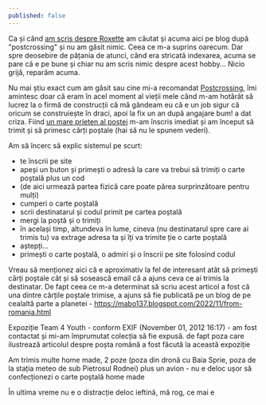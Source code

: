 ```yaml
---
published: false
---
```

Ca și când [am scris despre Roxette](https://www.rusiczki.net/2019/12/11/roxette/) am căutat și acuma aici pe blog după "postcrossing" și nu am găsit nimic. Ceea ce m-a suprins oarecum. Dar spre deosebire de pățania de atunci, când era stricată indexarea, acuma se pare că e pe bune și chiar nu am scris nimic despre acest hobby... Nicio grijă, reparăm acuma.

Nu mai știu exact cum am găsit sau cine mi-a recomandat [Postcrossing](https://www.postcrossing.com), îmi amintesc doar că eram în acel moment al vieții mele când m-am hotărât să lucrez la o firmă de construcții că mă gândeam eu că e un job sigur că oricum se construiește în draci, apoi la fix un an după angajare bum! a dat criza. Fiind [un mare prieten al poștei](https://www.rusiczki.net/2013/03/11/o-nu-nu-posta-romana/) m-am înscris imediat și am început să trimit și să primesc cărți poștale (hai să nu le spunem vederi).

Am să încerc să explic sistemul pe scurt:

- te înscrii pe site
- apeși un buton și primești o adresă la care va trebui să trimiți o carte poștală plus un cod
- (de aici urmează partea fizică care poate părea surprinzătoare pentru mulți)
- cumperi o carte poștală
- scrii destinatarul și codul primit pe cartea poștală
- mergi la poștă și o trimiți
- în același timp, altundeva în lume, cineva (nu destinatarul spre care ai trimis tu) va extrage adresa ta și îți va trimite ție o carte poștală
- aștepți...
- primești o carte poștală, o admiri și o înscrii pe site folosind codul

Vreau să menționez aici că e aproximativ la fel de interesant atât să primești cărți poștale cât și să sosească email că a ajuns ceva ce ai trimis la destinatar. De fapt ceea ce m-a determinat să scriu acest articol a fost că una dintre cărțile poștale trimise, a ajuns să fie publicată pe un blog de pe cealaltă parte a planetei - https://mabo137.blogspot.com/2022/11/from-romania.html

Expoziție Team 4 Youth - conform EXIF (November 01, 2012 16:17) - am fost contactat și mi-am împrumutat colecția să fie expusă. de fapt poza care ilustrează articolul despre poșta română a fost făcută la această expoziție

Am trimis multe home made, 2 poze (poza din dronă cu Baia Sprie, poza de la stația meteo de sub Pietrosul Rodnei) plus un avion - nu e deloc ușor să confecționezi o carte poștală home made

În ultima vreme nu e o distracție deloc ieftină, mă rog, ce mai e
